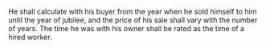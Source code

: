 He shall calculate with his buyer from the year when he sold himself to him until the year of jubilee, and the price of his sale shall vary with the number of years. The time he was with his owner shall be rated as the time of a hired worker.
